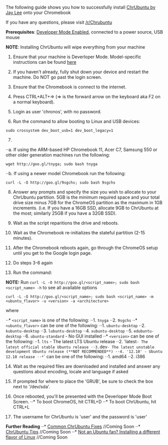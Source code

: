 The following guide shows you how to successfully install [ChrUbuntu by Jay Lee](http://chromeos-cr48.blogspot.com/) onto your Chromebook

If you have any questions, please visit [/r/Chrubuntu](http://www.reddit.com/r/chrubuntu)

**Prerequisites**: [Developer Mode Enabled](http://www.chromium.org/chromium-os/developer-information-for-chrome-os-devices), connected to a power source, USB mouse

**NOTE**: Installing ChrUbuntu will wipe everything from your machine

1. Ensure that your machine is Deverloper Mode. Model-specific instructions can be found [here](http://www.chromium.org/chromium-os/developer-information-for-chrome-os-devices)

2. If you haven't already, fully shut down your device and restart the machine. Do NOT go past the login screen.

3. Ensure that the Chromebook is connect to the internet.

4. Press CTRL+ALT+=> (=> is the forward arrow on the keyboard aka F2 on a normal keyboard).

5. Login as user 'chronos', with no password.

6. Run the command to allow booting to Linux and USB devices:

```
sudo crossystem dev_boot_usb=1 dev_boot_legacy=1
```

7.

⋅⋅a. If using the ARM-based HP Chromebook 11, Acer C7, Samsung 550 or other older generation machines run the following:

```
wget http://goo.gl/tnyga; sudo bash tnyga
```

⋅⋅b. If using a newer model Chromebook run the following:

```
curl -L -O http://goo.gl/9sgchs; sudo bash 9sgchs
```

8. Answer any prompts and specify the size you wish to allocate to your ChrUbuntu partition. 5GB is the minimum required space and your total drive size minus 7GB for the ChromeOS partition as the maximum in 1GB increments. (i.e. If you have a 16GB SSD, allocate 9GB to ChrUbuntu at the most; similarly 25GB if you have a 32GB SSD).

9. Wait as the script reparitions the drive and reboots.

10. Wait as the Chromebook re-initializes the stateful partition (2-15 minutes).

11. After the Chromebook reboots again, go through the ChromeOS setup until you get to the Google login page.

12. Do steps 3-6 again

13. Run the command:

**NOTE:** Run `curl -L -O http://goo.gl/<script_name>; sudo bash <script_name> -h` to see all available options

```
curl -L -O http://goo.gl/<script_name>; sudo bash <script_name> -m <ubuntu_flavor> -u <version> -a <architecture>
```

where 

⋅⋅* `<script_name>` is one of the following:
⋅⋅1. `tnyga`
⋅⋅2. `9sgchs` 
⋅⋅* `<ubuntu_flavor>` can be one of the following:
⋅⋅1. `ubuntu-desktop`
⋅⋅2. `kubuntu-desktop`
⋅⋅3. `lubuntu-desktop`
⋅⋅4. `xubuntu-desktop`
⋅⋅5. `edubuntu-desktop`
⋅⋅6. `ubuntu-standard` - No GUI installed
⋅⋅* `<version>` can be one of the following:
⋅⋅1. `lts` - The latest LTS Ubuntu release
⋅⋅2. 'latest` - The latest official stable Ubuntu release
⋅⋅3. `dev` - The latest unstable development Ubuntu release (**NOT RECOMMENDED**)
⋅⋅4. '12.10' - Ubuntu 12.10 release
⋅⋅* `<architecture>` can be one of the following:
⋅⋅1. amd64
⋅⋅2. i386

14. Wait as the required files are downloaded and installed and answer any questions about encoding, locale and language if asked

15. If prompted for where to place the 'GRUB', be sure to check the box next to '/dev/sda'. 

16. Once rebooted, you'll be presented with the Deverloper Mode Boot Screen.
⋅⋅* To boot ChromeOS, hit CTRL+D
⋅⋅* To boot ChrUbuntu, hit CTRL+L

17. The username for ChrUbuntu is 'user' and the password is 'user'

**Further Reading**
⋅⋅* [Common ChrUbuntu Fixes]() //Coming Soon
⋅⋅* [ChrUbuntu Tips]() //Coming Soon
⋅⋅* [Not an Ubuntu fan? Installing a different flavor of Linux]() //Coming Soon



